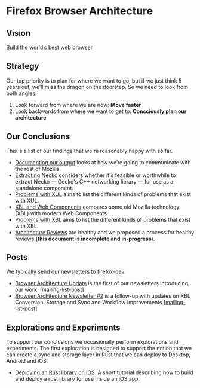 
# Firefox Browser Architecture

## Vision

Build the world’s best web browser

## Strategy

Our top priority is to plan for where we want to go, but if we just think 5 years out, we’ll miss the dragon on the doorstep. So we need to look from both angles:

1. Look forward from where we are now: **Move faster**
2. Look backwards from where we want to get to: **Consciously plan our architecture**

## Our Conclusions

This is a list of our findings that we're reasonably happy with so far.

* [Documenting our output](text/0001-documenting-output.md) looks at how we’re going to communicate with the rest of Mozilla.
* [Extracting Necko](text/0002-extracting-necko.md) considers whether it's feasible or worthwhile to extract Necko — Gecko's C++ networking library — for use as a standalone component.
* [Problems with XUL](text/0003-problems-with-xul.md) aims to list the different kinds of problems that exist with XUL.
* [XBL and Web Components](text/0004-xbl-web-components.md) compares some old Mozilla technology (XBL) with modern Web Components.
* [Problems with XBL](text/0005-problems-with-xbl.md) aims to list the different kinds of problems that exist with XBL.
* [Architecture Reviews](text/0006-architecture-reviews.md) are healthy and we proposed a process for healthy reviews (**this document is incomplete and in-progress**).

## Posts

We typically send our newsletters to [firefox-dev](https://www.mozilla.org/en-US/about/forums/#firefox-dev).

* [Browser Architecture Update](posts/2017-07-27-browser-architecture-update.md) is the first of our newsletters introducing our work. [[mailing-list-post](https://groups.google.com/forum/#!msg/firefox-dev/ueRILL2ppac/RxR9lLPkAwAJ)]
* [Browser Architecture Newsletter #2](posts/2017-08-24-browser-architecture-newsletter-2.md) is a follow-up with updates on XBL Conversion, Storage and Sync and Workflow Improvements [[mailing-list-post](https://groups.google.com/forum/#!topic/firefox-dev/Rc2w2a9e8HQ)]

## Explorations and Experiments

To support our conclusions we occasionally perform explorations and experiments. The first exploration is designed to support the notion that we can create a sync and storage layer in Rust that we can deploy to Desktop, Android and iOS.

* [Deploying an Rust library on iOS](experiments/2017-0-06-rust-on-ios.md). A short tutorial describing how to build and deploy a rust library for use inside an iOS app.
